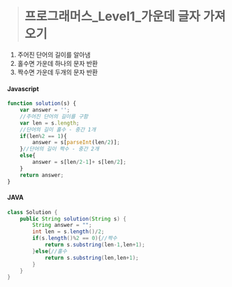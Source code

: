 ><h1>프로그래머스_Level1_가운데 글자 가져오기</h1>
1. 주어진 단어의 길이를 알아냄
2. 홀수면 가운데 하나의 문자 반환
3. 짝수면 가운데 두개의 문자 반환

<h4>Javascript</h4>
    
```javascript
function solution(s) {
    var answer = '';
    //주어진 단어의 길이를 구함
    var len = s.length;
    //단어의 길이 홀수 - 중간 1개
    if(len%2 == 1){
        answer = s[parseInt(len/2)];
    }//단어의 길이 짝수 - 중간 2개
    else{
        answer = s[len/2-1]+ s[len/2];
    }
    return answer;
}
```

<h4>JAVA</h4>

```java
class Solution {
    public String solution(String s) {
        String answer = "";
        int len = s.length()/2;
        if(s.length()%2 == 0){//짝수
            return s.substring(len-1,len+1);
        }else{//홀수
            return s.substring(len,len+1);            
        }
    }
}
```

